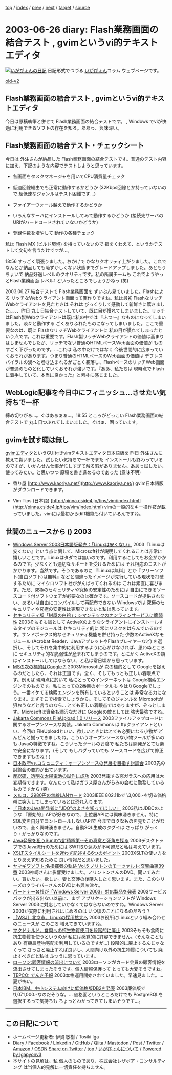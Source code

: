 [top](../index.html) 
 / [index](index.html) 
 / [prev](ig030625.html) 
 / [next](ig030627.html) 
 / [target](https://www.igapyon.jp/igapyon/diary/2003/ig030626.html) 
 / [source](https://github.com/igapyon/diary/blob/master/2003/ig030626.src.md) 

2003-06-26 diary: Flash業務画面の結合テスト , gvimというvi的テキストエディタ
=====================================================================================================
[![いがぴょんの日記](https://www.igapyon.jp/igapyon/diary/images/iga200306s.jpg "いがぴょん")](https://www.igapyon.jp/igapyon/diary/memo/memoigapyon.html) 日記形式でつづる [いがぴょん](https://www.igapyon.jp/igapyon/diary/memo/memoigapyon.html)コラム ウェブページです。

[old-v2](ig030626-orig.html)

## Flash業務画面の結合テスト , gvimというvi的テキストエディタ

今日は原稿執筆と併せて Flash業務画面の結合テストです。 , Windows でviが快適に利用できるソフトの存在を知る。ああっ、興味深い。


## Flash業務画面の結合テスト・チェックシート

今日は 外注さんが納品した Flash業務画面の結合テストです。普通のテスト内容に加え、下記のような内容でテストしようと思っています。

* 各画面をタスクマネージャを用いてCPU消費量チェック
  
* 低速回線経由でも正常に動作するかどうか
  (32Kbps回線とか持っていないので 超低速なジャンルはテスト困難です…)
  
* ファイアーウォール越えで動作するかどうか
  
* いろんなサーバにインストールしてみて動作するかどうか
  (接続先サーバのURIがハードコードされていないかどうか)
  
* 登録件数を増やして 動作の各種チェック

私は Flash MX (ビルド環境) を持っていないので 指をくわえて、というかテストして文句を言うだけですが…。

18:56 すっごく頑張りました。おかげで かなりクオリティ上がりました。これで なんとか納品しても恥ずかしくない状態までグレードアップしました。あともうちょいで 納品好適レベルのクオリティです。私の所属チームも これでようやっとFlash業務画面 レベル1 といったところでしょうかねっ
(笑)

2003.06.27 結合テストで Flash業務画面を ずいぶん見ていました。Flashによる リッチなWebクライアント画面って罪作りですね。私は最初 FlashなリッチWebクライアントを見たときは それは びっくりして感動して新鮮さに驚きました。、、、昨日 丸１日結合テストしていて、既に目が慣れてしまいました。リッチはFlash製Webクライアントは既に私の中では 『ふつ～』なものになってしまいました。淡々と動作する ごくありふれたものになってしまいました。ここで重要なのは、既に
FlashなリッチWebクライアントに 私の目が慣れてしまったという点です。これは重要です。Flash製リッチWebクライアントの価値は高まりはしませんでしたが、リッチでない普通のHTMLベースWeb画面の価値が ものすごく下がったのです。…これは 私の中だけではなく 今後世間的に広まっていくおそれがあります。つまり普通のHTMLベースのWeb画面の価値は デフレスパイラルの渦へと巻き込まれるがごとく暴落し、FlashベースのリッチWeb画面が普通のものと化していくおそれが強いです。『ああ、私たちは 現時点で Flashに着手していて、本当に良かった』と素朴に感じました。

## WebLogic記事を今日中にフィニッシュ…させたい気持ちで一杯

締め切りがぁ…。ぐはあぁぁぁ…。18:55 ところがどっこい Flash業務画面の結合テストで 丸１日つぶれてしまいました。ぐはぁ、困っています。

## gvimを試す暇は無し

[gvimエディタ](http://www.kaoriya.net/)というGUI付きvimテキストエディタ日本語版を 昨日 外注さんに教えて貰いました。試したい気持ちで一杯でまた インストールも終わっているのですが、いかんせん仕事が忙しすぎて触る暇がありません。ああっ試したい、使ってみたい。と思いつつ 原稿を書き進めるのであった (意味不明)

* 香り屋
  [http://www.kaoriya.net/](http://www.kaoriya.net/)
  gvim日本語版がダウンロードできます。
  
* Vim Tips (日本語)
  [http://pinna.cside4.jp/tips/vim/index.html](http://pinna.cside4.jp/tips/vim/index.html)
  vimの一般的なキー操作技が載っていました。vimには最初からdiff機能も付いているんですね。

## 世間のニュースから () 2003

* [Windows Server 2003日本語版発売：「Linuxは安くない」](http://japan.cnet.com/news/ent/story/0,2000047623,20057281,00.htm)  2003『Linuxは安くない』という点に関して、Microsoft社が説明してくれることは非常に嬉しいことです。Linuxはタダでは無いのです。利用するにしてもお金がかかるのです。少なくとも適切なサポートを受けるためには それ相応のコストがかかります。当然です。そうであるのに 『Linuxは無料』とか『フリーソフト(自由ソフト)は無料』などと間違ったイメージが先行している現状を打破するために マイクロソフト社ががんばってくれるのは これは素直に喜びます。ただ、究極のセキュリティや究極の安定性のためには 自由にできるソースコード付ソフトウェアが必要なのは確かです。ソースコードが提供されない、あるいは自由にコンパイルして再配布できない Windowsでは 究極のセキュリティや究極の安定性は実現できないと私は思っています。
* [セキュリティ版「紺屋の白袴」：シマンテックのオンラインサービスに脆弱性](http://japan.cnet.com/news/ent/story/0,2000047623,20057321,00.htm)  2003そもそも論として ActiveXのようなクライアントにインストールするタイプのモジュールは セキュリティ的に 常にリスクをはらんでいるのです。サンドボックス的なセキュリティ機能を併せ持った 少数のActiveXなモジュール (Acrobat Reader、JavaアプレットやFlashプレイヤーなど) を選択し、そしてそれを集中的に利用するように心がけなければ、思わぬところに セキュリティ的な脆弱性が産まれてしまうのです。とにかく ActiveXの類はインストールしてはならない、と私は常日頃から思っています。
* [MSの次の標的はGoogle？](http://www.zdnet.co.jp/news/0306/26/nebt_11.html)  2003Microsoftが 次の標的として Googleを捉えるのだとしたら、それは正道です。全く、そしてもっとも正しい着眼点です。例えば 現時点に於いて 私にとってのインターネットは Google検索エンジンそのものです。私にとっての2番目のポータルも やはりGoogleでしょう。一番イケてる検索エンジンを所有しているということは 非常なる力になります。まずそこで検索でしょうから。そしてそのジャンルを Microsoftが狙おうなどと言うのなら… とても正しい着眼点ではありますが、ぞっとします。Microsoftは資金も潤沢なだけに Googleの敵としては 強大最強ですね。
* [Jakarta Commons FileUpload 1.0 リリース](http://jakarta.apache.org/commons/fileupload/)  2003ファイルアップロードに関するオープンソースな実装。Jakarta Commons は ftpクライアントといい、今回の FileUploadといい、欲しいときにはとても必要になる小物が どんどんと揃ってきましたね。こういうオープンソースな小物ツールが多いのも Javaの特徴ですね。こういったツールのお陰で 私たちは開発がとても楽で安全になります。(そして もしバグっていても ソースコードを広げて修正できますものね！)
* [日本政府vs.コミュニティ：オープンソースの発展を目指す討論会](http://japan.cnet.com/news/ent/story/0,2000047623,20057861,00.htm)  2003先の討論会の要約が出ています。
* [産総研、透明な太陽電池の試作に成功](http://www.zdnet.co.jp/news/0306/25/njbt_09.html)  2003発電する窓ガラスへの応用は大変期待できます。なんたって私はガラス屋さんがらみの会社に勤務しているものですから (笑)
* [メルコ、2980円の無線LANカード](http://www.zdnet.co.jp/news/0306/25/njbt_12.html)  2003IEEE 802.11bで \3,000.-を切る価格帯に突入してしまっているとは恐れ入ります。
* [「日本のJava開発者に“JDO”のよさを知ってほしい」](http://itpro.nikkeibp.co.jp/free/NC/NEWS/20030620/2/)  2003私はJDBCのような 『原始的』APIが好きなので、上位層APIには興味湧きません。特にSQL文を自分でコントロールしないAPIで 今までロクなものを見たことがないので、全く興味湧きません。自動SQL生成のタグイは さっぱり がっくり・がっかりなのです。
* [Java発展を狙うSunの“超”積極策--その真意と死角を探る](http://itpro.nikkeibp.co.jp/free/ITPro/OPINION/20030619/2/)  2003デスクトップでのJava流行のためには SWT取り込みが不可避だと私は考えています。
* [XSLTスタイルシートを迷わず記述する6つのポイント](http://www.atmarkit.co.jp/fxml/tecs/002writexslt/02.html)  2003XSLTの使い方を とりあえず知るために 良い情報だと思いました。
* [ヤマギワソフト:名指揮者の軌跡 Vol.5 ノリトンのモーツァルト:交響曲第39番](http://store.yahoo.co.jp/yamagiwa-soft/ff-179pibc1079.html)  2003神崎さんに影響受けました。ノリントンさんのDVD。聞いてみたい。買いたい。欲しい。妻と交渉の後購入したく思います。また、このシリーズのクライバーさんのDVDにも興味津々。
* [パートナー各社が「Windows Server 2003」対応製品を発表](http://www.zdnet.co.jp/enterprise/0306/25/epn30.html)  2003サービスパックが出る出ない以前に、まず アプリケーションソフトが Windows Server 2003に対応していかなくてはならないのですね。Windows Server 2003が実際に利用されはじめるのは いつ頃のことになるのだろう？
* [［WSJ］北京市、Linuxの採用拡大へ](http://www.zdnet.co.jp/news/0306/25/xedj_beijing.html)  2003お役所にLinuxという組み合わせのニュースが このごろ 増えてきていますね。
* [マクドナルド、食肉への抗生物質使用を段階的に廃止](http://www.hotwired.co.jp/news/news/20030624305.html)  2003そもそも食肉に抗生物質を使うというのが 私には感覚的に許容できません。(そんなこともあり 有機農産物宅配を利用しているのですが…) 段階的に廃止するんじゃなくって さっさと廃止すれば良いし、人間向け以外の抗生物質についても 廃止すべきだと私は ふつうに思っています。
* [ローソン:顧客情報の流出について](http://www.lawson.co.jp/b_lawson/newsrelease/newsview/news_cprev.htm?serial=622)  2003ローソンがカード会員の顧客情報を流出させてしまったそうです。個人情報保護って とっても大変そうですね。
* [TEPCO: でんき予報](http://www.tepco.co.jp/setsuden/corp-com/forecast/index-j.html)  2003本格運用開始されていました。早速見ました。… 夏が怖い。
* [日本IBM、中小システム向けに低価格版DB2を発表](http://linux.ascii24.com/linux/news/today/2003/06/25/644536-000.html)  2003廉価版で \1,071,000.-なのだそうな。… 価格面というところだけでも PostgreSQLを選択するって気持ちも ちょっとわかってきてしまいそうです…。


----------------------------------------------------------------------------------------------------

## この日記について

* ホームページ更新者: 伊賀 敏樹 / Tosiki Iga
* [Diary](https://www.igapyon.jp/igapyon/diary/) / [Facebook](https://www.facebook.com/igapyon) / [LinkedIn](https://www.linkedin.com/in/toshikiiga) / [GitHub](https://github.com/igapyon) / [Qiita](https://qiita.com/igapyon) / [Mastodon](https://social.vivaldi.net/@igapyon) / [Post](https://post.news/igapyon) / [Twitter](https://twitter.com/ToshikiIga) / [Amazon](https://www.amazon.co.jp/%E4%BC%8A%E8%B3%80-%E6%95%8F%E6%A8%B9/e/B004LTQWCQ) / [OSDN](https://ja.osdn.net/users/iga/)
[Share on Twitter](https://twitter.com/intent/tweet?hashtags=igapyon%2Cdiary%2C%E3%81%84%E3%81%8C%E3%81%B4%E3%82%87%E3%82%93&text=Flash%E6%A5%AD%E5%8B%99%E7%94%BB%E9%9D%A2%E3%81%AE%E7%B5%90%E5%90%88%E3%83%86%E3%82%B9%E3%83%88+%2C+gvim%E3%81%A8%E3%81%84%E3%81%86vi%E7%9A%84%E3%83%86%E3%82%AD%E3%82%B9%E3%83%88%E3%82%A8%E3%83%87%E3%82%A3%E3%82%BF&url=https%3A%2F%2Fwww.igapyon.jp%2Figapyon%2Fdiary%2F2003%2Fig030626.html) / [top](../index.html) / [いがぴょんについて](https://www.igapyon.jp/igapyon/diary/memo/memoigapyon.html) / [Powered by Igapyonv3](https://github.com/igapyon/igapyonv3)
* 本サイトの見解は、私 個人のものであり、株式会社レザボア・コンサルティング は当個人的見解に一切責任を持ちません。 
